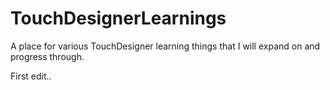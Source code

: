 # TouchDesignerLearnings
A place for various TouchDesigner learning things that I will expand on and progress through.

First edit..
